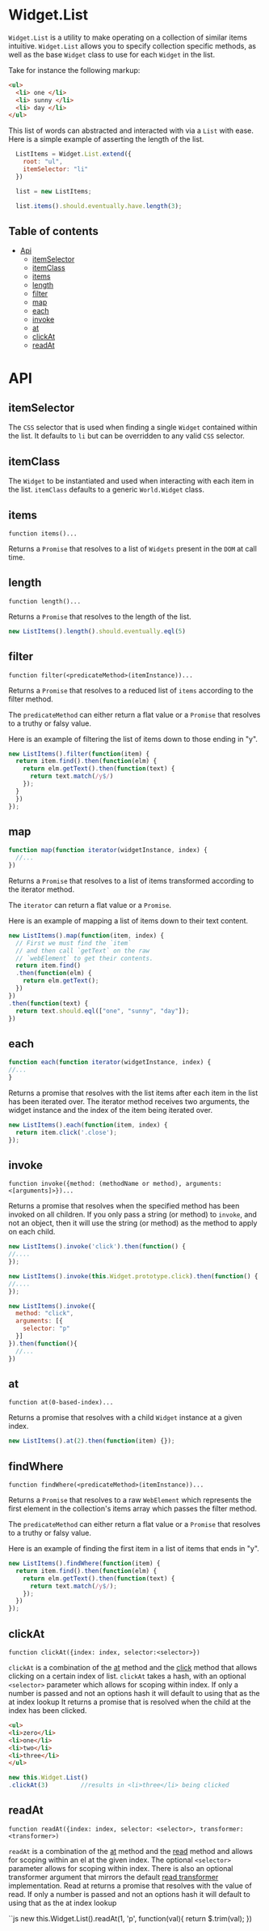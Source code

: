 Widget.List
===========

`Widget.List` is a utility to make operating on a collection of similar items intuitive. `Widget.List` allows you to specify collection specific methods, as well as the base `Widget` class to use for each `Widget` in the list.

Take for instance the following markup:

```html
<ul>
  <li> one </li>
  <li> sunny </li>
  <li> day </li>
</ul>
```

This list of words can abstracted and interacted with via a `List` with ease. Here is a simple example of asserting the length of the list.

```js
  ListItems = Widget.List.extend({
    root: "ul",
    itemSelector: "li"
  })

  list = new ListItems;

  list.items().should.eventually.have.length(3);
```

## Table of contents
  * [Api](#api)
    * [itemSelector](#itemselector)
    * [itemClass](#itemclass)
    * [items](#items)
    * [length](#length)
    * [filter](#filter)
    * [map](#map)
    * [each](#each)
    * [invoke](#invoke)
    * [at](#at)
    * [clickAt](#clickat)
    * [readAt](#readat)

# API

## itemSelector

The `CSS` selector that is used when finding a single `Widget` contained within the list. It defaults to `li` but can be overridden to any valid `CSS` selector.

## itemClass

The `Widget` to be instantiated and used when interacting with each item in the list. `itemClass` defaults to a generic `World.Widget` class.

## items

`function items()...`

Returns a `Promise` that resolves to a list of `Widgets` present in the `DOM` at call time.

## length

`function length()...`

Returns a `Promise` that resolves to the length of the list.

```js
new ListItems().length().should.eventually.eql(5)
```

## filter

`function filter(<predicateMethod>(itemInstance))...`

Returns a `Promise` that resolves to a reduced list of `items` according to the filter method.

The `predicateMethod` can either return a flat value or a `Promise` that resolves to a truthy or falsy value.

Here is an example of filtering the list of items down to those ending in "y".

```js
new ListItems().filter(function(item) {
  return item.find().then(function(elm) {
    return elm.getText().then(function(text) {
      return text.match(/y$/)
    });
  }
  })
});
```

## map

```js
function map(function iterator(widgetInstance, index) {
  //...
})
```

Returns a `Promise` that resolves to a list of items transformed according to the iterator method.

The `iterator` can return a flat value or a `Promise`.

Here is an example of mapping a list of items down to their text content.

```js
new ListItems().map(function(item, index) {
  // First we must find the `item`
  // and then call `getText` on the raw
  // `webElement` to get their contents.
  return item.find()
  .then(function(elm) {
    return elm.getText();
  })
})
.then(function(text) {
  return text.should.eql(["one", "sunny", "day"]);
})
```

## each

```js
function each(function iterator(widgetInstance, index) {
//...
}
```

Returns a promise that resolves with the list items after each item in the list has been iterated over. The iterator method receives two arguments, the widget instance and the index of the item being iterated over.

```js
new ListItems().each(function(item, index) {
  return item.click('.close');
});
```

## invoke

`function invoke({method: (methodName or method), arguments:<[arguments]>})...`

Returns a promise that resolves when the specified method has been invoked on all children.
If you only pass a string (or method) to `invoke`, and not an object, then it will use the string (or method) as the method to apply on each child.

```js
new ListItems().invoke('click').then(function() {
//....
});
```

```js
new ListItems().invoke(this.Widget.prototype.click).then(function() {
//....
});
```

```js
new ListItems().invoke({
  method: "click",
  arguments: [{
    selector: "p"
  }]
}).then(function(){
  //...
})
```

## at

`function at(0-based-index)...`

Returns a promise that resolves with a child `Widget` instance at a given index.

```js
new ListItems().at(2).then(function(item) {});
```

## findWhere

`function findWhere(<predicateMethod>(itemInstance))...`

Returns a `Promise` that resolves to a raw `WebElement` which represents the first element in the collection's items array which passes the filter method.

The `predicateMethod` can either return a flat value or a `Promise` that resolves to a truthy or falsy value.

Here is an example of finding the first item in a list of items that ends in "y".

```js
new ListItems().findWhere(function(item) {
  return item.find().then(function(elm) {
    return elm.getText().then(function(text) {
      return text.match(/y$/);
    });
  })
});
```
## clickAt

`function clickAt({index: index, selector:<selector>})`

`clickAt` is a combination of the [at](#at) method and the [click](widget.md#click) method that allows clicking on a certain index of list.
`clickAt` takes a hash, with an optional `<selector>` parameter which allows for scoping within index. If only a number is passed and not an options hash it will default to using that as the at index lookup
It returns a promise that is resolved when the child at the index has been clicked.

```html
<ul>
<li>zero</li>
<li>one</li>
<li>two</li>
<li>three</li>
</ul>
```
```js
new this.Widget.List()
.clickAt(3)         //results in <li>three</li> being clicked
```

## readAt

`function readAt({index: index, selector: <selector>, transformer: <transformer>)`

`readAt` is a combination of the [at](#at) method and the [read](widget.md#read) method and allows for scoping within an el at the given index. The optional `<selector>` parameter allows for scoping within index. There is also an optional transformer argument that mirrors the default [read transformer](widget.md#read) implementation. Read at returns a promise that resolves with the value of read.
If only a number is passed and not an options hash it will default to using that as the at index lookup


``js
new this.Widget.List().readAt(1, 'p', function(val){
  return $.trim(val);
})
